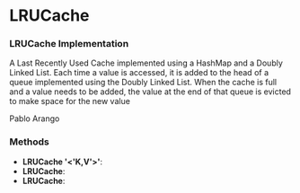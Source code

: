 # LRUCache
### LRUCache Implementation

A Last Recently Used Cache implemented using a HashMap and a Doubly Linked List.
Each time a value is accessed, it is added to the head of a queue implemented
using the Doubly Linked List. When the cache is full and a value needs to be 
added, the value at the end of that queue is evicted to make space for the 
new value

Pablo Arango


### Methods
- **LRUCache '<'K,V'>'**:
- **LRUCache**:
- **LRUCache**: